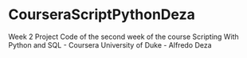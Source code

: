 # CourseraScriptPythonDeza
Week 2  Project
Code of the second week of the course Scripting With Python and SQL - Coursera University of Duke - Alfredo Deza
